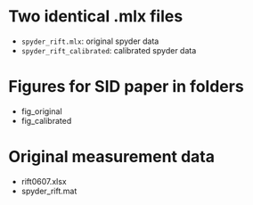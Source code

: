 # Two identical .mlx files
- `spyder_rift.mlx`: original spyder data
- `spyder_rift_calibrated`: calibrated spyder data

# Figures for SID paper in folders
- fig_original
- fig_calibrated

# Original measurement data
- rift0607.xlsx
- spyder_rift.mat

